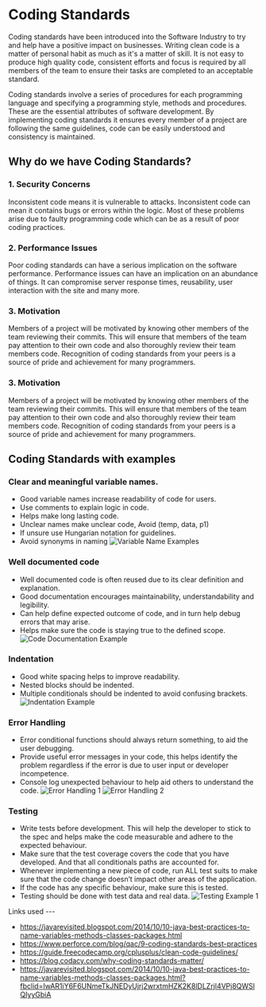 # Coding Standards
Coding standards have been introduced into the Software Industry to try and help have a positive impact on businesses. Writing clean code is a matter of personal habit as much as it's a matter of skill.
It is not easy to produce high quality code, consistent efforts and focus is required by all members of the team to ensure their tasks are completed to an acceptable standard.

Coding standards involve a series of procedures for each programming language and specifying a programming style, methods and procedures. These are the essential attributes of software development. By implementing coding standards it ensures every member of a project are following the same guidelines, code can be easily understood and consistency is maintained. 

## Why do we have Coding Standards?
### 1. Security Concerns 
Inconsistent code means it is vulnerable to attacks. Inconsistent code can mean it contains bugs or errors within the logic. Most of these problems arise due to faulty programming code which can be as a result of poor coding practices. 

### 2. Performance Issues
Poor coding standards can have a serious implication on the software performance. Performance issues can have an implication on an abundance of things. It can compromise server response times, reusability, user interaction with the site and many more.

### 3. Motivation
Members of a project will be motivated by knowing other members of the team reviewing their commits. This will ensure that members of the team pay attention to their own code and also thoroughly review their team members code. Recognition of coding standards from your peers is a source of pride and achievement for many programmers.


### 3. Motivation
Members of a project will be motivated by knowing other members of the team reviewing their commits. This will ensure that members of the team pay attention to their own code and also thoroughly review their team members code. Recognition of coding standards from your peers is a source of pride and achievement for many programmers.

## Coding Standards with examples
### Clear and meaningful variable names.
-	Good variable names increase readability of code for users.
-	Use comments to explain logic in code.
-	Helps make long lasting code.
-	Unclear names make unclear code, Avoid (temp, data, p1)
-	If unsure use Hungarian notation for guidelines.
-	Avoid synonyms in naming 
![Variable Name Examples](https://present5.com/presentation/6959192061c9a298410d3d3fc2b8e790/image-5.jpg)


### Well documented code
-	Well documented code is often reused due to its clear definition and explanation.
-	Good documentation encourages maintainability, understandability and legibility.
-	Can help define expected outcome of code, and in turn help debug errors that may arise.
-	Helps make sure the code is staying true to the defined scope.
![Code Documentation Example](https://gitdemo.readthedocs.io/en/latest/_images/doc-code-documentation-inline.png)


### Indentation
-	Good white spacing helps to improve readability.
-	Nested blocks should be indented.
-	Multiple conditionals should be indented to avoid confusing brackets.
![Indentation Example](https://cloud.netlifyusercontent.com/assets/344dbf88-fdf9-42bb-adb4-46f01eedd629/ccd3815d-299e-490e-81ca-4fb02c8209b9/cleancode-3.png)


### Error Handling
-	Error conditional functions should always return something, to aid the user debugging.
-	Provide useful error messages in your code, this helps identify the problem regardless if the error is due to user input or developer incompetence.
-	Console log unexpected behaviour to help aid others to understand the code.
![Error Handling 1](https://res.cloudinary.com/dchysltjf/image/upload/f_auto,q_auto:best/v1574436354/error3.png)
![Error Handling 2](https://dab1nmslvvntp.cloudfront.net/wp-content/uploads/2011/12/error-handling-04.png)


### Testing
-	Write tests before development. This will help the developer to stick to the spec and helps make the code measurable and adhere to the expected behaviour.
-	Make sure that the test coverage covers the code that you have developed. And that all conditionals paths are accounted for.
-	Whenever implementing a new piece of code, run ALL test suits to make sure that the code change doesn’t impact other areas of the application.
-	If the code has any specific behaviour, make sure this is tested.
-	Testing should be done with test data and real data.
![Testing Example 1](https://qph.fs.quoracdn.net/main-qimg-89a2179ac50965232d0cb59ea819d290)

Links used ---
- https://javarevisited.blogspot.com/2014/10/10-java-best-practices-to-name-variables-methods-classes-packages.html
- https://www.perforce.com/blog/qac/9-coding-standards-best-practices
- https://guide.freecodecamp.org/cplusplus/clean-code-guidelines/
- https://blog.codacy.com/why-coding-standards-matter/
- https://javarevisited.blogspot.com/2014/10/10-java-best-practices-to-name-variables-methods-classes-packages.html?fbclid=IwAR1iY6F6UNmeTkJNEDyUjrj2wrxtmHZK2K8lDLZrjl4VPj8QWSlQIyyGbiA